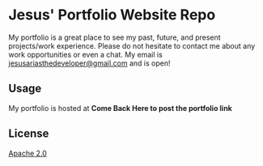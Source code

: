 # Jesus' Portfolio Website Repo
My portfolio is a great place to see my past, future, and present projects/work experience. 
Please do not hesitate to contact me about any work opportunities or even a chat.
My email is jesusariasthedeveloper@gmail.com and is open!



## Usage
My portfolio is hosted at **Come Back Here to post the portfolio link**



## License

[Apache 2.0](http://www.apache.org/licenses/LICENSE-2.0)